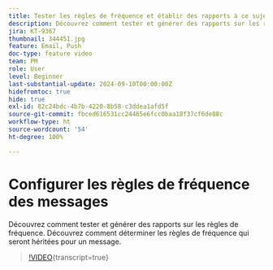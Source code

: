 ```yaml
---
title: Tester les règles de fréquence et établir des rapports à ce sujet
description: Découvrez comment tester et générer des rapports sur les règles de fréquence. Découvrez comment déterminer les règles de fréquence qui seront héritées pour un message.
jira: KT-9367
thumbnail: 344451.jpg
feature: Email, Push
doc-type: feature video
team: PM
role: User
level: Beginner
last-substantial-update: 2024-09-10T00:00:00Z
hidefromtoc: true
hide: true
exl-id: 82c24bdc-4b7b-4220-8b58-c3ddea1afd5f
source-git-commit: fbced616531cc24465e6fcc0baa18f37cf6de88c
workflow-type: ht
source-wordcount: '54'
ht-degree: 100%

---
```


# Configurer les règles de fréquence des messages

Découvrez comment tester et générer des rapports sur les règles de fréquence. Découvrez comment déterminer les règles de fréquence qui seront héritées pour un message.

>[!VIDEO](https://video.tv.adobe.com/v/344451?quality=12&learn=on){transcript=true}
